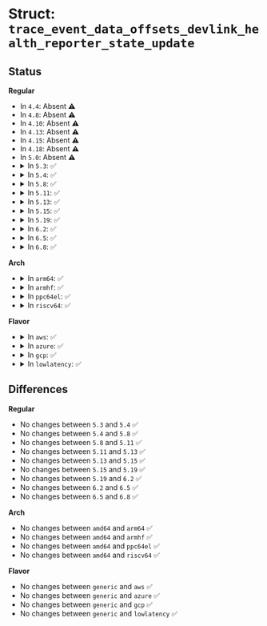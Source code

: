 # Struct: <code>trace_event_data_offsets_devlink_health_reporter_state_update</code>

## Status
<b>Regular</b>
<ul>
<li>
In <code>4.4</code>: Absent ⚠️
</li>
<li>
In <code>4.8</code>: Absent ⚠️
</li>
<li>
In <code>4.10</code>: Absent ⚠️
</li>
<li>
In <code>4.13</code>: Absent ⚠️
</li>
<li>
In <code>4.15</code>: Absent ⚠️
</li>
<li>
In <code>4.18</code>: Absent ⚠️
</li>
<li>
In <code>5.0</code>: Absent ⚠️
</li>
<li>
<details>
<summary>In <code>5.3</code>: ✅</summary>

```c
struct trace_event_data_offsets_devlink_health_reporter_state_update {
    u32 bus_name;
    u32 dev_name;
    u32 driver_name;
    u32 reporter_name;
};
```
</details>
</li>
<li>
<details>
<summary>In <code>5.4</code>: ✅</summary>

```c
struct trace_event_data_offsets_devlink_health_reporter_state_update {
    u32 bus_name;
    u32 dev_name;
    u32 driver_name;
    u32 reporter_name;
};
```
</details>
</li>
<li>
<details>
<summary>In <code>5.8</code>: ✅</summary>

```c
struct trace_event_data_offsets_devlink_health_reporter_state_update {
    u32 bus_name;
    u32 dev_name;
    u32 driver_name;
    u32 reporter_name;
};
```
</details>
</li>
<li>
<details>
<summary>In <code>5.11</code>: ✅</summary>

```c
struct trace_event_data_offsets_devlink_health_reporter_state_update {
    u32 bus_name;
    u32 dev_name;
    u32 driver_name;
    u32 reporter_name;
};
```
</details>
</li>
<li>
<details>
<summary>In <code>5.13</code>: ✅</summary>

```c
struct trace_event_data_offsets_devlink_health_reporter_state_update {
    u32 bus_name;
    u32 dev_name;
    u32 driver_name;
    u32 reporter_name;
};
```
</details>
</li>
<li>
<details>
<summary>In <code>5.15</code>: ✅</summary>

```c
struct trace_event_data_offsets_devlink_health_reporter_state_update {
    u32 bus_name;
    u32 dev_name;
    u32 driver_name;
    u32 reporter_name;
};
```
</details>
</li>
<li>
<details>
<summary>In <code>5.19</code>: ✅</summary>

```c
struct trace_event_data_offsets_devlink_health_reporter_state_update {
    u32 bus_name;
    u32 dev_name;
    u32 driver_name;
    u32 reporter_name;
};
```
</details>
</li>
<li>
<details>
<summary>In <code>6.2</code>: ✅</summary>

```c
struct trace_event_data_offsets_devlink_health_reporter_state_update {
    u32 bus_name;
    u32 dev_name;
    u32 driver_name;
    u32 reporter_name;
};
```
</details>
</li>
<li>
<details>
<summary>In <code>6.5</code>: ✅</summary>

```c
struct trace_event_data_offsets_devlink_health_reporter_state_update {
    u32 bus_name;
    u32 dev_name;
    u32 driver_name;
    u32 reporter_name;
};
```
</details>
</li>
<li>
<details>
<summary>In <code>6.8</code>: ✅</summary>

```c
struct trace_event_data_offsets_devlink_health_reporter_state_update {
    u32 bus_name;
    u32 dev_name;
    u32 driver_name;
    u32 reporter_name;
};
```
</details>
</li>
</ul>
<b>Arch</b>
<ul>
<li>
<details>
<summary>In <code>arm64</code>: ✅</summary>

```c
struct trace_event_data_offsets_devlink_health_reporter_state_update {
    u32 bus_name;
    u32 dev_name;
    u32 driver_name;
    u32 reporter_name;
};
```
</details>
</li>
<li>
<details>
<summary>In <code>armhf</code>: ✅</summary>

```c
struct trace_event_data_offsets_devlink_health_reporter_state_update {
    u32 bus_name;
    u32 dev_name;
    u32 driver_name;
    u32 reporter_name;
};
```
</details>
</li>
<li>
<details>
<summary>In <code>ppc64el</code>: ✅</summary>

```c
struct trace_event_data_offsets_devlink_health_reporter_state_update {
    u32 bus_name;
    u32 dev_name;
    u32 driver_name;
    u32 reporter_name;
};
```
</details>
</li>
<li>
<details>
<summary>In <code>riscv64</code>: ✅</summary>

```c
struct trace_event_data_offsets_devlink_health_reporter_state_update {
    u32 bus_name;
    u32 dev_name;
    u32 driver_name;
    u32 reporter_name;
};
```
</details>
</li>
</ul>
<b>Flavor</b>
<ul>
<li>
<details>
<summary>In <code>aws</code>: ✅</summary>

```c
struct trace_event_data_offsets_devlink_health_reporter_state_update {
    u32 bus_name;
    u32 dev_name;
    u32 driver_name;
    u32 reporter_name;
};
```
</details>
</li>
<li>
<details>
<summary>In <code>azure</code>: ✅</summary>

```c
struct trace_event_data_offsets_devlink_health_reporter_state_update {
    u32 bus_name;
    u32 dev_name;
    u32 driver_name;
    u32 reporter_name;
};
```
</details>
</li>
<li>
<details>
<summary>In <code>gcp</code>: ✅</summary>

```c
struct trace_event_data_offsets_devlink_health_reporter_state_update {
    u32 bus_name;
    u32 dev_name;
    u32 driver_name;
    u32 reporter_name;
};
```
</details>
</li>
<li>
<details>
<summary>In <code>lowlatency</code>: ✅</summary>

```c
struct trace_event_data_offsets_devlink_health_reporter_state_update {
    u32 bus_name;
    u32 dev_name;
    u32 driver_name;
    u32 reporter_name;
};
```
</details>
</li>
</ul>

## Differences
<b>Regular</b>
<ul>
<li>
No changes between <code>5.3</code> and <code>5.4</code> ✅
</li>
<li>
No changes between <code>5.4</code> and <code>5.8</code> ✅
</li>
<li>
No changes between <code>5.8</code> and <code>5.11</code> ✅
</li>
<li>
No changes between <code>5.11</code> and <code>5.13</code> ✅
</li>
<li>
No changes between <code>5.13</code> and <code>5.15</code> ✅
</li>
<li>
No changes between <code>5.15</code> and <code>5.19</code> ✅
</li>
<li>
No changes between <code>5.19</code> and <code>6.2</code> ✅
</li>
<li>
No changes between <code>6.2</code> and <code>6.5</code> ✅
</li>
<li>
No changes between <code>6.5</code> and <code>6.8</code> ✅
</li>
</ul>
<b>Arch</b>
<ul>
<li>
No changes between <code>amd64</code> and <code>arm64</code> ✅
</li>
<li>
No changes between <code>amd64</code> and <code>armhf</code> ✅
</li>
<li>
No changes between <code>amd64</code> and <code>ppc64el</code> ✅
</li>
<li>
No changes between <code>amd64</code> and <code>riscv64</code> ✅
</li>
</ul>
<b>Flavor</b>
<ul>
<li>
No changes between <code>generic</code> and <code>aws</code> ✅
</li>
<li>
No changes between <code>generic</code> and <code>azure</code> ✅
</li>
<li>
No changes between <code>generic</code> and <code>gcp</code> ✅
</li>
<li>
No changes between <code>generic</code> and <code>lowlatency</code> ✅
</li>
</ul>
